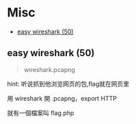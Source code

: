 # Misc

*	[easy wireshark (50)](#easy_wireshark)

<h2 id="easy_wireshark">easy wireshark (50)</h2>

> wireshark.pcapng

hint: 听说抓到他浏览网页的包,flag就在网页里

用 wireshark 開 .pcapng，export HTTP

就有一個檔案叫 flag.php